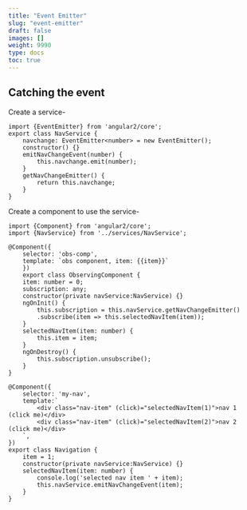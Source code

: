 ```yaml
---
title: "Event Emitter"
slug: "event-emitter"
draft: false
images: []
weight: 9990
type: docs
toc: true
---
```


## Catching the event
Create a service-

    import {EventEmitter} from 'angular2/core';
    export class NavService {
        navchange: EventEmitter<number> = new EventEmitter();
        constructor() {}
        emitNavChangeEvent(number) {
            this.navchange.emit(number);
        }
        getNavChangeEmitter() {
            return this.navchange;
        }
    }

Create a component to use the service-

    import {Component} from 'angular2/core';
    import {NavService} from '../services/NavService';

    @Component({
        selector: 'obs-comp',
        template: `obs component, item: {{item}}`
        })
        export class ObservingComponent {
        item: number = 0;
        subscription: any;
        constructor(private navService:NavService) {}
        ngOnInit() {
            this.subscription = this.navService.getNavChangeEmitter()
            .subscribe(item => this.selectedNavItem(item));
        }
        selectedNavItem(item: number) {
            this.item = item;
        }
        ngOnDestroy() {
            this.subscription.unsubscribe();
        }
    }

    @Component({
        selector: 'my-nav',
        template:`
            <div class="nav-item" (click)="selectedNavItem(1)">nav 1 (click me)</div>
            <div class="nav-item" (click)="selectedNavItem(2)">nav 2 (click me)</div>
        `,
    })
    export class Navigation {
        item = 1;
        constructor(private navService:NavService) {}
        selectedNavItem(item: number) {
            console.log('selected nav item ' + item);
            this.navService.emitNavChangeEvent(item);
        }
    }

